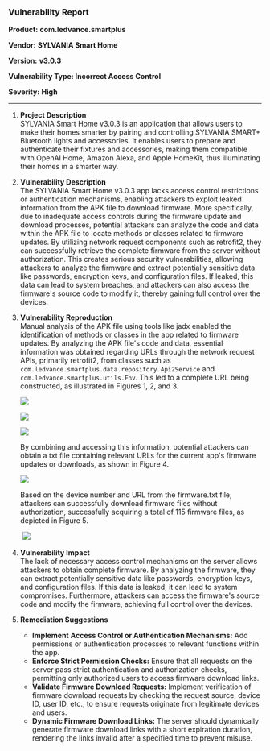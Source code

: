 ### Vulnerability Report

**Product:** **com.ledvance.smartplus**

**Vendor:** **SYLVANIA Smart Home**

**Version:** **v3.0.3**

**Vulnerability Type: Incorrect Access Control**

**Severity:** **High**

---

1. **Project Description**  
   SYLVANIA Smart Home v3.0.3 is an application that allows users to make their homes smarter by pairing and controlling SYLVANIA SMART+ Bluetooth lights and accessories. It enables users to prepare and authenticate their fixtures and accessories, making them compatible with OpenAI Home, Amazon Alexa, and Apple HomeKit, thus illuminating their homes in a smarter way.

2. **Vulnerability Description**  
   The SYLVANIA Smart Home v3.0.3 app lacks access control restrictions or authentication mechanisms, enabling attackers to exploit leaked information from the APK file to download firmware. More specifically, due to inadequate access controls during the firmware update and download processes, potential attackers can analyze the code and data within the APK file to locate methods or classes related to firmware updates. By utilizing network request components such as retrofit2, they can successfully retrieve the complete firmware from the server without authorization. This creates serious security vulnerabilities, allowing attackers to analyze the firmware and extract potentially sensitive data like passwords, encryption keys, and configuration files. If leaked, this data can lead to system breaches, and attackers can also access the firmware's source code to modify it, thereby gaining full control over the devices.

3. **Vulnerability Reproduction**  
   Manual analysis of the APK file using tools like jadx enabled the identification of methods or classes in the app related to firmware updates. By analyzing the APK file's code and data, essential information was obtained regarding URLs through the network request APIs, primarily retrofit2, from classes such as `com.ledvance.smartplus.data.repository.Api2Service` and `com.ledvance.smartplus.utils.Env`. This led to a complete URL being constructed, as illustrated in Figures 1, 2, and 3.

   ![](https://s2.loli.net/2024/10/17/7ORpqN6BZKxgj4V.png)

   ![](https://s2.loli.net/2024/10/17/KPakHd7oeJhA261.png)

   ![](https://s2.loli.net/2024/10/17/9pR5TbvdmNXJLuG.png)

   By combining and accessing this information, potential attackers can obtain a txt file containing relevant URLs for the current app's firmware updates or downloads, as shown in Figure 4.

   ![](https://s2.loli.net/2024/10/17/L69uNYkTn3VMGZs.png)


   Based on the device number and URL from the firmware.txt file, attackers can successfully download firmware files without authorization, successfully acquiring a total of 115 firmware files, as depicted in Figure 5.

   ​                         ![](https://s2.loli.net/2024/10/17/mxeczkPZwnK5UHG.png)

4. **Vulnerability Impact**  
   The lack of necessary access control mechanisms on the server allows attackers to obtain complete firmware. By analyzing the firmware, they can extract potentially sensitive data like passwords, encryption keys, and configuration files. If this data is leaked, it can lead to system compromises. Furthermore, attackers can access the firmware's source code and modify the firmware, achieving full control over the devices.

5. **Remediation Suggestions**  

   - **Implement Access Control or Authentication Mechanisms:** Add permissions or authentication processes to relevant functions within the app.  
   - **Enforce Strict Permission Checks:** Ensure that all requests on the server pass strict authentication and authorization checks, permitting only authorized users to access firmware download links.  
   - **Validate Firmware Download Requests:** Implement verification of firmware download requests by checking the request source, device ID, user ID, etc., to ensure requests originate from legitimate devices and users.  
   - **Dynamic Firmware Download Links:** The server should dynamically generate firmware download links with a short expiration duration, rendering the links invalid after a specified time to prevent misuse.  

